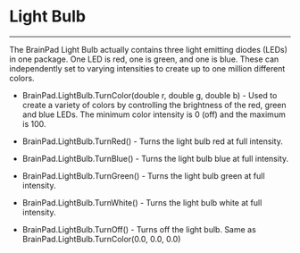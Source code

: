 # Light Bulb
---
The BrainPad Light Bulb actually contains three light emitting diodes (LEDs) in one package. One LED is red, one is green, and one is blue. These can independently set to varying intensities to create up to one million different colors.

* BrainPad.LightBulb.TurnColor(double r, double g, double b) - Used to create a variety of colors by controlling the brightness of the red, green and blue LEDs. The minimum color intensity is 0 (off) and the maximum is 100. 

* BrainPad.LightBulb.TurnRed() - Turns the light bulb red at full intensity.

* BrainPad.LightBulb.TurnBlue() - Turns the light bulb blue at full intensity.

* BrainPad.LightBulb.TurnGreen() - Turns the light bulb green at full intensity.

* BrainPad.LightBulb.TurnWhite() - Turns the light bulb white at full intensity.

* BrainPad.LightBulb.TurnOff() - Turns off the light bulb. Same as BrainPad.LightBulb.TurnColor(0.0, 0.0, 0.0)